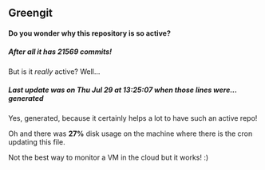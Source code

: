 ## Greengit

#### Do you wonder why this repository is so active?

##### After all it has 21569 commits!

But is it *really* active? Well...

##### Last update was on Thu Jul 29 at 13:25:07 when those lines were... generated

Yes, generated, because it certainly helps a lot to have such an active repo!

Oh and there was **27%** disk usage on the machine
where there is the cron updating this file.

Not the best way to monitor a VM in the cloud but it works! :)
